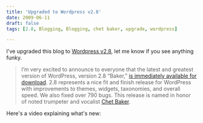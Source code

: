 ```yaml
---
title: 'Upgraded to Wordpress v2.8'
date: 2009-06-11
draft: false
tags: [2.8, Blogging, Blogging, chet baker, upgrade, wordpress]

---
```


I've upgraded this blog to [Wordpress v2.8](http://wordpress.org/development/2009/06/wordpress-28/), let me know if you see anything funky.

> I’m very excited to announce to everyone that the latest and greatest version of WordPress, version 2.8 “Baker,” [is immediately available for download](http://wordpress.org/download/). 2.8 represents a nice fit and finish release for WordPress with improvements to themes, widgets, taxonomies, and overall speed. We also fixed over 790 bugs. This release is named in honor of noted trumpeter and vocalist [Chet Baker](http://en.wikipedia.org/wiki/Chet_Baker).

Here's a video explaining what's new: